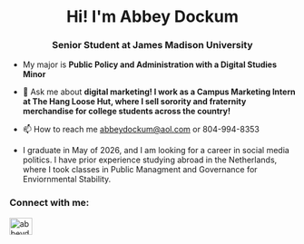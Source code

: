 <h1 align="center">Hi! I'm Abbey Dockum</h1>
<h3 align="center">Senior Student at James Madison University</h3>

- My major is **Public Policy and Administration with a Digital Studies Minor**

- 💬 Ask me about **digital marketing! I work as a Campus Marketing Intern at The Hang Loose Hut, where I sell sorority and fraternity merchandise for college students across the country!**

- 📫 How to reach me abbeydockum@aol.com or 804-994-8353

- I graduate in May of 2026, and I am looking for a career in social media politics. I have prior experience studying abroad in the Netherlands, where I took classes in Public Managment and Governance for Enviornmental Stability.

<h3 align="left">Connect with me:</h3>
<p align="left">
<a href="https://linkedin.com/in/abbeydockum" target="blank"><img align="center" src="https://raw.githubusercontent.com/rahuldkjain/github-profile-readme-generator/master/src/images/icons/Social/linked-in-alt.svg" alt="abbeydockum" height="30" width="40" /></a>
</p>
